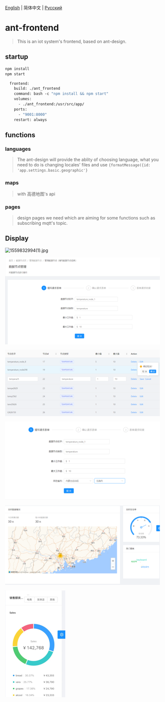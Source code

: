 [English](./README.md) | 简体中文 | [Русский](./README.ru-RU.md)

# ant-frontend

> This is an iot system's frontend, based on ant-design.

## startup

```bash
npm install
npm start
```

```dockerfile
  frontend:
    build: ./ant_frontend
    command: bash -c "npm install && npm start"
    volumes:
      - ./ant_frontend:/usr/src/app/
    ports:
      - "9001:8000"
    restart: always
```

## functions

### languages

> The ant-design will provide the ablity of choosing language, what you need to do
is changing locales' files and use `{formatMessage({id: 'app.settings.basic.geographic'}`

### maps

> with 高德地图's api

### pages

> design pages we need which are aiming for some functions such as subscribing mqtt's topic.

## Display

![1559832994(1).jpg](https://i.loli.net/2019/06/06/5cf929b1f382b17711.jpg)

![1559834129(1).jpg](https://raw.githubusercontent.com/tyrantqiao/picgo/master/img/1559834129(1).jpg?token=AE66MAH77LUTUUKRNUIHON247EXR2)

![20190606232022.png](https://raw.githubusercontent.com/tyrantqiao/picgo/master/img/20190606232022.png?token=AE66MAA7C5WXVCPR3DJQ6VK47EXXO)

![20190606232104.png](https://raw.githubusercontent.com/tyrantqiao/picgo/master/img/20190606232104.png?token=AE66MACFXZQUC33ZC7H54WC47EX2A)

![20190606232119.png](https://raw.githubusercontent.com/tyrantqiao/picgo/master/img/20190606232119.png?token=AE66MADO5EFXRJCMFDVWJFC47EX3A)

![20190606232127.png](https://raw.githubusercontent.com/tyrantqiao/picgo/master/img/20190606232127.png?token=AE66MAF5AVRR2P37UO5MOZS47EX3S)